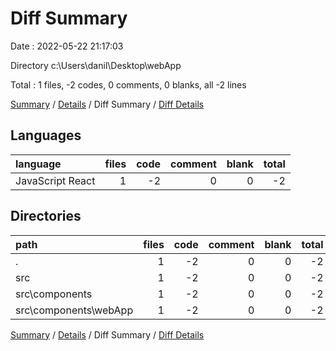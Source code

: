 # Diff Summary

Date : 2022-05-22 21:17:03

Directory c:\Users\danil\Desktop\webApp

Total : 1 files,  -2 codes, 0 comments, 0 blanks, all -2 lines

[Summary](results.md) / [Details](details.md) / Diff Summary / [Diff Details](diff-details.md)

## Languages
| language | files | code | comment | blank | total |
| :--- | ---: | ---: | ---: | ---: | ---: |
| JavaScript React | 1 | -2 | 0 | 0 | -2 |

## Directories
| path | files | code | comment | blank | total |
| :--- | ---: | ---: | ---: | ---: | ---: |
| . | 1 | -2 | 0 | 0 | -2 |
| src | 1 | -2 | 0 | 0 | -2 |
| src\components | 1 | -2 | 0 | 0 | -2 |
| src\components\webApp | 1 | -2 | 0 | 0 | -2 |

[Summary](results.md) / [Details](details.md) / Diff Summary / [Diff Details](diff-details.md)